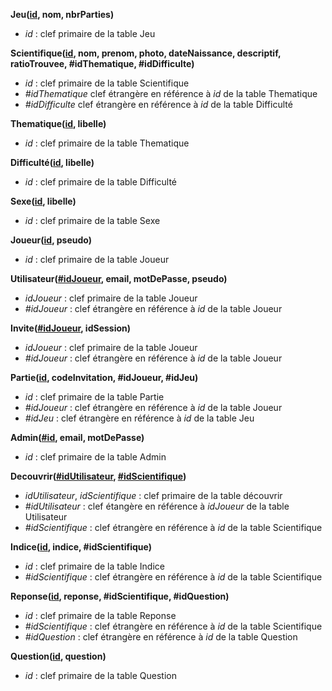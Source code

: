 **Jeu(<ins>id</ins>, nom, nbrParties)**
- *id* : clef primaire de la table Jeu

**Scientifique(<ins>id</ins>, nom, prenom, photo, dateNaissance, descriptif, ratioTrouvee, #idThematique, #idDifficulte)**
- *id* : clef primaire de la table Scientifique
- *#idThematique* clef étrangère en référence à *id* de la table Thematique
- *#idDifficulte* clef étrangère en référence à *id* de la table Difficulté

**Thematique(<ins>id</ins>, libelle)**
- *id* : clef primaire de la table Thematique

**Difficulté(<ins>id</ins>, libelle)**
- *id* : clef primaire de la table Difficulté

**Sexe(<ins>id</ins>, libelle)**
- *id* : clef primaire de la table Sexe

**Joueur(<ins>id</ins>, pseudo)**
- *id* : clef primaire de la table Joueur

**Utilisateur(<ins>#idJoueur</ins>, email, motDePasse, pseudo)**
- *idJoueur* : clef primaire de la table Joueur
- *#idJoueur* : clef étrangère en référence à *id* de la table Joueur

**Invite(<ins>#idJoueur</ins>, idSession)**
- *idJoueur* : clef primaire de la table Joueur
- *#idJoueur* : clef étrangère en référence à *id* de la table Joueur

**Partie(<ins>id</ins>, codeInvitation, #idJoueur, #idJeu)**
- *id* : clef primaire de la table Partie
- *#idJoueur* : clef étrangère en référence à *id* de la table Joueur
- *#idJeu* : clef étrangère en référence à *id* de la table Jeu

**Admin(<ins>#id</ins>, email, motDePasse)**
- *id* : clef primaire de la table Admin

**Decouvrir(<ins>#idUtilisateur</ins>, <ins>#idScientifique</ins>)**
- *idUtilisateur*, *idScientifique* : clef primaire de la table découvrir
- *#idUtilisateur* : clef étangère en référence à *idJoueur* de la table Utilisateur
- *#idScientifique* : clef étrangère en référence à *id* de la table Scientifique

**Indice(<ins>id</ins>, indice, #idScientifique)**
- *id* : clef primaire de la table Indice
- *#idScientifique* : clef étrangère en référence à *id* de la table Scientifique

**Reponse(<ins>id</ins>, reponse, #idScientifique, #idQuestion)**
- *id* : clef primaire de la table Reponse
- *#idScientifique* : clef étrangère en référence à *id* de la table Scientifique
- *#idQuestion* : clef étrangère en référence à *id* de la table Question

**Question(<ins>id</ins>, question)**
- *id* : clef primaire de la table Question